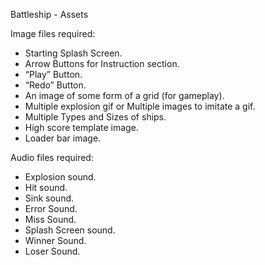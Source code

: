 Battleship - Assets

Image files required:
- Starting Splash Screen.
- Arrow Buttons for Instruction section.
- “Play” Button.
- “Redo” Button.
- An image of some form of a grid (for gameplay).
- Multiple explosion gif or Multiple images to imitate a gif.
- Multiple Types and Sizes of ships.
- High score template image.
- Loader bar image.

Audio files required:
- Explosion sound.
- Hit sound.
- Sink sound.
- Error Sound.
- Miss Sound.
- Splash Screen sound.
- Winner Sound.
- Loser Sound.

